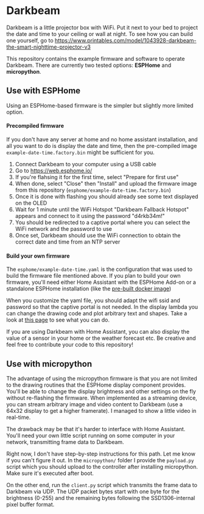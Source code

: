 # Darkbeam

Darkbeam is a little projector box with WiFi. Put it next to your bed to project the date and time to your ceiling or wall at night. 
To see how you can build one yourself, go to https://www.printables.com/model/1043928-darkbeam-the-smart-nighttime-projector-v3

This repository contains the example firmware and software to operate Darkbeam.
There are currently two tested options: **ESPHome** and **micropython**.

## Use with ESPHome

Using an ESPHome-based firmware is the simpler but slightly more limited option. 

#### Precompiled firmware
If you don't have any server at home and no home assistant installation, and all you want to do is display the date and time, then the pre-compiled image `example-date-time.factory.bin` might be sufficient for you.

1. Connect Darkbeam to your computer using a USB cable
2. Go to https://web.esphome.io/
3. If you're flahsing it for the first time, select "Prepare for first use"
4. When done, select "Close" then "Install" and upload the firmware image from this repository (`esphome/example-date-time.factory.bin`)
5. Once it is done with flashing you should already see some text displayed on the OLED
6. Wait for 1 minute until the WiFi Hotspot "Darkbeam Fallback Hotspot" appears and connect to it using the password "d4rkb34m!"
7. You should be redirected to a captive portal where you can select the WiFi network and the password to use
8. Once set, Darkbeam should use the WiFi connection to obtain the correct date and time from an NTP server

#### Build your own firmware
The `esphome/example-date-time.yaml` is the configuration that was used to build the firmware file mentioned above.
If you plan to build your own firmware, you'll need either Home Assistant with the ESPHome Add-on or a standalone ESPHome installation (like the [pre-built docker image](https://esphome.io/guides/getting_started_command_line.html))

When you customize the yaml file, you should adapt the wifi ssid and password so that the captive portal is not needed.
In the display lambda you can change the drawing code and plot arbitrary text and shapes. Take a look at [this page](https://esphome.io/components/display/index.html) to see what you can do.

If you are using Darkbeam with Home Assistant, you can also display the value of a sensor in your home or the weather forecast etc. Be creative and feel free to contribute your code to this repository!


## Use with micropython
The advantage of using the micropython firmware is that you are not limited to the drawing routines that the ESPHome display component provides.
You'll be able to change the display brightness and other settings on the fly without re-flashing the firmware.
When implemented as a streaming device, you can stream arbitrary image and video content to Darkbeam (use a 64x32 display to get a higher framerate). I managed to show a little video in real-time.

The drawback may be that it's harder to interface with Home Assistant. You'll need your own little script running on some computer in your network, transmitting frame data to Darkbeam.

Right now, I don't have step-by-step instructions for this path. Let me know if you can't figure it out.
In the `micropython/` folder I provide the `payload.py` script which you should upload to the controller after installing micropython. Make sure it's executed after boot.

On the other end, run the `client.py` script which transmits the frame data to Darkbeam via UDP. The UDP packet bytes start with one byte for the brightness (0-255) and the remaining bytes following the SSD1306-internal pixel buffer format.
